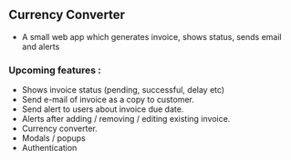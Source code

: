 ## Currency Converter
- A small web app which generates invoice, shows status, sends email and alerts
### Upcoming features :
- Shows invoice status (pending, successful, delay etc)
- Send e-mail of invoice as a copy to customer.
- Send alert to users about invoice due date.
- Alerts after adding / removing / editing existing invoice.
- Currency converter.
- Modals / popups
- Authentication
